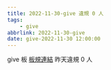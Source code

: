 ```yaml
---
title: 2022-11-30-give 違規 0 人
tags:
    - give
abbrlink: 2022-11-30-give
date: give-2022-11-30 12:00:00
---
```

give 板 [板規連結](https://www.ptt.cc/bbs/give/M.1612495900.A.C32.html)
昨天違規 0 人

